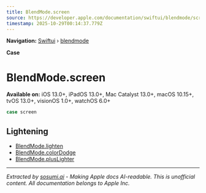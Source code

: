 ```yaml
---
title: BlendMode.screen
source: https://developer.apple.com/documentation/swiftui/blendmode/screen
timestamp: 2025-10-29T00:14:37.779Z
---
```


**Navigation:** [Swiftui](/documentation/swiftui) › [blendmode](/documentation/swiftui/blendmode)

**Case**

# BlendMode.screen

**Available on:** iOS 13.0+, iPadOS 13.0+, Mac Catalyst 13.0+, macOS 10.15+, tvOS 13.0+, visionOS 1.0+, watchOS 6.0+

```swift
case screen
```

## Lightening

- [BlendMode.lighten](/documentation/swiftui/blendmode/lighten)
- [BlendMode.colorDodge](/documentation/swiftui/blendmode/colordodge)
- [BlendMode.plusLighter](/documentation/swiftui/blendmode/pluslighter)

---

*Extracted by [sosumi.ai](https://sosumi.ai) - Making Apple docs AI-readable.*
*This is unofficial content. All documentation belongs to Apple Inc.*
